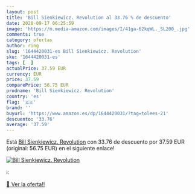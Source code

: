 ```yaml
---
layout: post
title: 'Bill Sienkiewicz. Revolution al 33.76 % de descuento'
date: 2020-09-17 06:25:59
image: 'https://m.media-amazon.com/images/I/41ga-62kqWL._SL200_.jpg'
comments: true
category: ofertas
author: ring
slug: '1644420031-es Bill Sienkiewicz. Revolution'
sku: '1644420031-es'
tags: [  ]
actualPrice: 37.59 EUR
currency: EUR
price: 37.59
comparePrice: 56.75 EUR
prodname: 'Bill Sienkiewicz. Revolution'
country: 'es'
flag: '🇪🇸'
brand: ''
buyurl: 'https://www.amazon.es/dp/1644420031/?tag=tolees-21'
descuento: '33.76'
average: '37.59'
---
```


Está [Bill Sienkiewicz. Revolution](https://www.amazon.es/dp/1644420031/?tag=tolees-21) con 33.76 de descuento por 37.59 EUR (original: 56.75 EUR) en el siguiente enlace!

[![Bill Sienkiewicz. Revolution](https://m.media-amazon.com/images/I/41ga-62kqWL._SL200_.jpg)](https://www.amazon.es/dp/1644420031/?tag=tolees-21)

ℹ️:


[🛒 Ver la oferta!!](https://www.amazon.es/dp/1644420031/?tag=tolees-21)
